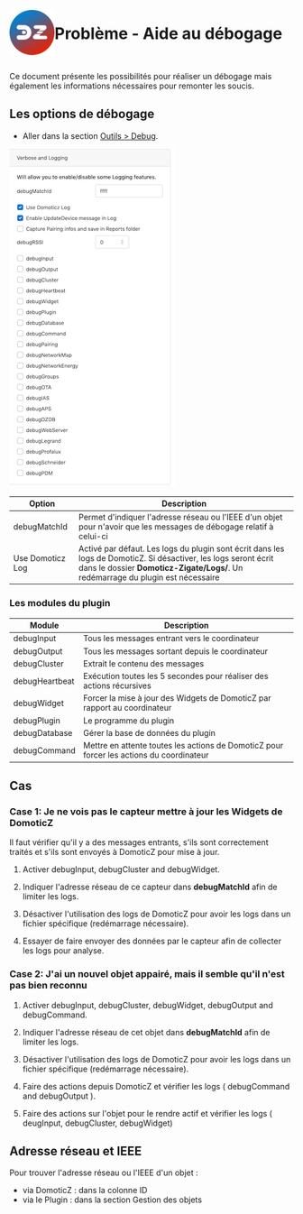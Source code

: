 <a href="Home.md"><img align="left" width="80" height="80" src="../Images/logo_Z4D.png" alt="Logo"></a>

# Problème - Aide au débogage

</br>

Ce document présente les possibilités pour réaliser un débogage mais également les informations nécessaires pour remonter les soucis.


## Les options de débogage

* Aller dans la section [Outils > Debug](WebUI_Outils.md#debug).

![Debuging Options](../Images/debugingOptions.png)

| Option | Description |
| ------- | -------- |
| debugMatchId | Permet d'indiquer l'adresse réseau ou l'IEEE d'un objet pour n'avoir que les messages de débogage relatif à celui-ci |
| Use Domoticz Log | Activé par défaut. Les logs du plugin sont écrit dans les logs de DomoticZ. Si désactiver, les logs seront écrit dans le dossier __Domoticz-Zigate/Logs/__. Un redémarrage du plugin est nécessaire|

### Les modules du plugin


| Module | Description |
| ------ | ----------- |
| debugInput  | Tous les messages entrant vers le coordinateur |
| debugOutput | Tous les messages sortant depuis le coordinateur |
| debugCluster | Extrait le contenu des messages |
| debugHeartbeat | Exécution toutes les 5 secondes pour réaliser des actions récursives |
| debugWidget | Forcer la mise à jour des Widgets de DomoticZ par rapport au coordinateur |
| debugPlugin | Le programme du plugin |
| debugDatabase | Gérer la base de données du plugin |
| debugCommand | Mettre en attente toutes les actions de DomoticZ pour forcer les actions du coordinateur |


## Cas

### Case 1: Je ne vois pas le capteur mettre à jour les Widgets de DomoticZ


Il faut vérifier qu'il y a des messages entrants, s'ils sont correctement traités et s'ils sont envoyés à DomoticZ pour mise à jour.


1. Activer debugInput, debugCluster and debugWidget.
1. Indiquer l'adresse réseau de ce capteur dans __debugMatchId__ afin de limiter les logs.
1. Désactiver l'utilisation des logs de DomoticZ pour avoir les logs dans un fichier spécifique (redémarrage nécessaire).

1. Essayer de faire envoyer des données par le capteur afin de collecter les logs pour analyse.


### Case 2: J'ai un nouvel objet appairé, mais il semble qu'il n'est pas bien reconnu

1. Activer debugInput, debugCluster, debugWidget, debugOutput and debugCommand.
1. Indiquer l'adresse réseau de cet objet dans __debugMatchId__ afin de limiter les logs.
1. Désactiver l'utilisation des logs de DomoticZ pour avoir les logs dans un fichier spécifique (redémarrage nécessaire).

1. Faire des actions depuis DomoticZ et vérifier les logs ( debugCommand and debugOutput ).
1. Faire des actions sur l'objet pour le rendre actif et vérifier les logs ( deugInput, debugCluster, debugWidget)


## Adresse réseau et IEEE

Pour trouver l'adresse réseau ou l'IEEE d'un objet :
  * via DomoticZ : dans la colonne ID
  * via le Plugin : dans la section Gestion des objets
